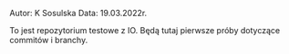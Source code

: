 Autor: K Sosulska
Data: 19.03.2022r. 

To jest repozytorium testowe z IO.
Będą tutaj pierwsze próby dotyczące commitów i branchy.
